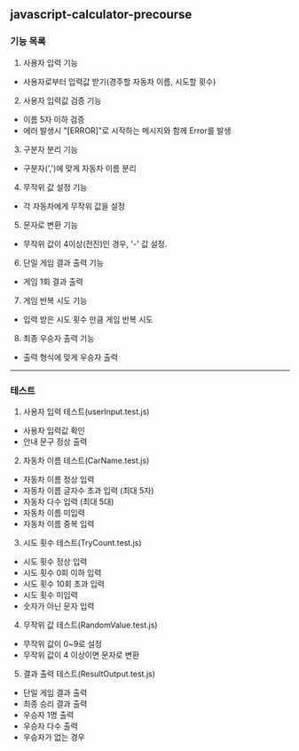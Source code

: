 ## javascript-calculator-precourse

### 기능 목록

1. 사용자 입력 기능

- 사용자로부터 입력값 받기(경주할 자동차 이름, 시도할 횟수)

2. 사용자 입력값 검증 기능

- 이름 5자 이하 검증
- 에러 발생시 "[ERROR]"로 시작하는 메시지와 함께 Error를 발생

3. 구분자 분리 기능

- 구분자(',')에 맞게 자동차 이름 분리

4. 무작위 값 설정 기능

- 각 자동차에게 무작위 값을 설정

5. 문자로 변환 기능

- 무작위 값이 4이상(전진)인 경우, '-' 값 설정.

6. 단일 게임 결과 출력 기능

- 게임 1회 결과 출력

7. 게임 반복 시도 기능

- 입력 받은 시도 횟수 만큼 게임 반복 시도

8. 최종 우승자 출력 기능

- 출력 형식에 맞게 우승자 출력

---

### 테스트

1. 사용자 입력 테스트(userInput.test.js)

- 사용자 입력값 확인
- 안내 문구 정상 출력

2. 자동차 이름 테스트(CarName.test.js)

- 자동차 이름 정상 입력
- 자동차 이름 글자수 초과 입력 (최대 5자)
- 자동차 다수 입력 (최대 5대)
- 자동차 이름 미입력
- 자동차 이름 중복 입력

3. 시도 횟수 테스트(TryCount.test.js)

- 시도 횟수 정상 입력
- 시도 횟수 0회 이하 입력
- 시도 횟수 10회 초과 입력
- 시도 횟수 미입력
- 숫자가 아닌 문자 입력

4. 무작위 값 테스트(RandomValue.test.js)

- 무작위 값이 0~9로 설정
- 무작위 값이 4 이상이면 문자로 변환

5. 결과 출력 테스트(ResultOutput.test.js)

- 단일 게임 결과 출력
- 최종 승리 결과 출력
- 우승자 1명 출력
- 우승자 다수 출력
- 우승자가 없는 경우
